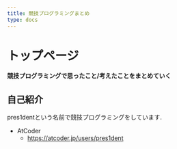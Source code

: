```yaml
---
title: 競技プログラミングまとめ
type: docs
---
```

# トップページ
**競技プログラミングで思ったこと/考えたことをまとめていく**

## 自己紹介
pres1dentという名前で競技プログラミングをしています.
- AtCoder
  - https://atcoder.jp/users/pres1dent

